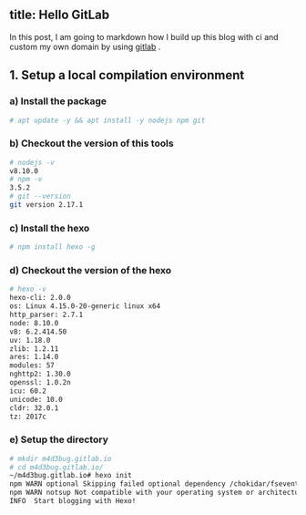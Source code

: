 title: Hello GitLab
---

In this post, I am going to markdown how I build up this blog with ci and custom my own domain by using [gitlab](https://www.gitlab.com) .

## 1. Setup a local compilation environment

### a) Install the package

``` bash
# apt update -y && apt install -y nodejs npm git
```

### b) Checkout the version of this tools

``` bash
# nodejs -v
v8.10.0
# npm -v
3.5.2
# git --version
git version 2.17.1
```

### c) Install the hexo

``` bash
# npm install hexo -g
```

### d) Checkout the version of the hexo

``` bash
# hexo -v
hexo-cli: 2.0.0
os: Linux 4.15.0-20-generic linux x64
http_parser: 2.7.1
node: 8.10.0
v8: 6.2.414.50
uv: 1.18.0
zlib: 1.2.11
ares: 1.14.0
modules: 57
nghttp2: 1.30.0
openssl: 1.0.2n
icu: 60.2
unicode: 10.0
cldr: 32.0.1
tz: 2017c
```

### e)  Setup the directory

``` bash
# mkdir m4d3bug.gitlab.io
# cd m4d3bug.gitlab.io/
~/m4d3bug.gitlab.io# hexo init
npm WARN optional Skipping failed optional dependency /chokidar/fsevents:
npm WARN notsup Not compatible with your operating system or architecture: fsevents@1.2.9
INFO  Start blogging with Hexo!
```



